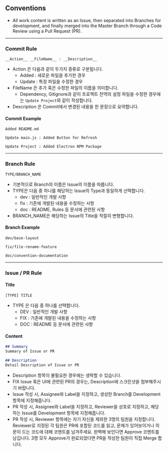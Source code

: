 ## Conventions
- All work content is written as an Issue, then separated into Branches for development, and finally merged into the Master Branch through a Code Review using a Pull Request (PR).

---

### Commit Rule
```
__Action__ __FileName__ : __Description__
```
- Action 은 다음과 같이 두가지 종류로 구분됩니다.
    - Added : 새로운 파일을 추가한 경우
    - Update : 특정 파일을 수정한 경우
- FileName 은 추가 혹은 수정한 파일의 이름을 의미합니다.
    - Dependency, Gitignore과 같이 프로젝트 전역의 설정 파일을 수정한 경우에는 ```Update Project```와 같이 작성합니다.
- Description 은 Commit에서 변경된 내용을 한 문장으로 요약합니다.

#### Commit Example
```
Added README.md
```
```
Update main.js : Added Button for Refresh
```
```
Update Project : Added Electron NPM Package
```

---

### Branch Rule
```
TYPE/BRANCH_NAME
```
- 기본적으로 Branch의 이름은 Issue의 이름을 따릅니다.
- TYPE은 다음 중 하나를 해당하는 Issue의 Type과 동일하게 선택합니다.
  - dev : 일반적인 개발 사항
  - fix : 기존에 개발된 내용을 수정하는 사항
  - doc : README, Rules 등 문서에 관련된 사항
- BRANCH_NAME은 해당하는 Issue의 Title을 적절히 변형합니다.

#### Branch Example
```
dev/base-layout
```
```
fix/file-rename-feature
```
```
doc/convention-documentation
```

---

### Issue / PR Rule

#### Title
```
[TYPE] TITLE
```
- TYPE 은 다음 중 하나를 선택합니다.
  - DEV : 일반적인 개발 사항
  - FIX : 기존에 개발된 내용을 수정하는 사항
  - DOC : README 등 문서에 관련된 사항

####  Content
```markdown
## Summary
Summary of Issue or PR

## Description
Detail Description of Issue or PR
```
- Description 항목이 불필요한 경우에는 생략할 수 있습니다.
- FIX Issue 혹은 UI에 관련된 PR의 경우는, Description에 스크린샷을 첨부해주시기 바랍니다.
- Issue 작성 시, Assignee와 Label을 지정하고, 생성한 Branch를 Development 항목에 지정해줍니다.
- PR 작성 시, Assignee와 Label을 지정하고, Reviewer을 상호로 지정하고, 해당하는 Issue를 Development 항목에 지정해줍니다.
- PR 작성 시, Reviewer 항목에는 자기 자신을 제외한 3명의 팀원을 지정합니다. Reviewer로 지정된 각 팀원은 PR에 포함된 코드를 읽고,
문제가 있어보이거나 의문이 드는 코드에 대해 코멘트를 남겨주세요. 완벽해 보인다면 Approve 코멘트를 남깁니다.
3명 모두 Approve가 완료되었다면 PR을 작성한 팀원이 직접 Merge 합니다.